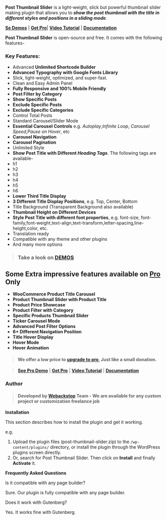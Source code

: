 **Post Thumbnail Slider** is a light-weight, slick but powerful thumbnail slider making plugin that allows you to **<i>show the post thumbnail with the title in different styles and positions in a sliding mode</i>**.

[**Se Demos**](https://pts.webackstop.com) | [**Get Pro**](https://webackstop.com)| [**Video Tutorial**](https://youtube.com) | [**Documentation**](https://webackstop.com)

**Post Thumbnail Slider** is open-source and free. It comes with the following features- 

### Key Features: ###

* Advanced **Unlimited Shortcode Builder**
* **Advanced Typography with Google Fonts Library**
* Slick, light-weight, optimized, and super-fast. 
* Clean and Easy Admin Panel
* **Fully Responsive and 100% Mobile Friendly**
* **Post Filter by Category**
* **Show Specific Posts**
* **Exclude Specific Posts**
* **Exclude Specific Categories**
* Control Total Posts 
* Standard Carousel/Slider Mode
* **Essential Carousel Controls** e.g. <i>Autoplay</i>,<i>Infinite Loop</i>, <i>Carousel Speed</i>,<i>Pause on Hover</i>, etc
* **Carousel Navigation**
* **Carousel Pagination** 
* Unlimited Style
* **Show Post Title with Different <i>Heading Tags</i>**. The following tags are available-
 * h1 
 * h2
 * h3
 * h4
 * h5
 * h6
* **Lower Third Title Display**
* **3 Different Title Display Positions**, e.g. Top, Center, Bottom
* Title Background (Transparent Background also available)
* **Thumbnail Height on Different Devices**
* **Style Post Title with different font properties**, e.g. font-size, font-family,font-weight,text-align,text-transform,letter-spacing,line-height,color, etc.
* Translation ready
* Compatible with any theme and other plugins
* And many more options
> ### Take a look on [DEMOS](https://pts.webackstop.com)

## Some Extra impressive features available on [Pro](https://webackstop.com) Only ##

* **WooCommerce Product Title Carousel**
* **Product Thumbnail Slider with Product Title**
* **Product Price Showcase**
* **Product Filter with Category**
* **Specific Products Thumbnail Slider**
* **Ticker Carousel Mode**
* **Advanced Post Filter Options**
* **6+ Different Navigation Position**
* **Title Hover Display**
* **Hover Mode** 
* **Hover Animation**

> #### We offer a low price to [upgrade to pro](https://webackstop.com), Just like a small donation.

> [**See Pro Demo**](https://pts.webackstop.com) | [**Get Pro**](https://webackstop.com) | [**Video Tutorial**](https://youtube.com) | [**Documentation**](https://webackstop.com)


### Author
> #### Developed by [Webackstop](https://webackstop.com) Team - We are available for any custom project or customization freelance job

**Installation**

This section describes how to install the plugin and get it working.

e.g.

1. Upload the plugin files (post-thumbnail-slider.zip) to the `/wp-content/plugins/` directory, or install the plugin through the WordPress plugins screen directly.
2. Or, search for Post Thumbnail Slider. Then click on **Install** and finally **Activate** it.

**Frequently Asked Questions**

Is it compatible with any page builder?

Sure. Our plugin is fully compatible with any page builder.

Does it work with Gutenberg?

Yes. It works fine with Gutenberg.
